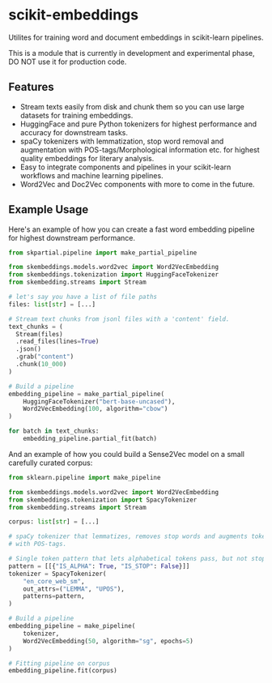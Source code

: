 # scikit-embeddings
Utilites for training word and document embeddings in scikit-learn pipelines.

This is a module that is currently in development and experimental phase, DO NOT use it for production code.

## Features
 - Stream texts easily from disk and chunk them so you can use large datasets for training embeddings.
 - HuggingFace and pure Python tokenizers for highest performance and accuracy for downstream tasks.
 - spaCy tokenizers with lemmatization, stop word removal and augmentation with POS-tags/Morphological information etc. for highest quality embeddings for literary analysis.
 - Easy to integrate components and pipelines in your scikit-learn workflows and machine learning pipelines.
 - Word2Vec and Doc2Vec components with more to come in the future.

## Example Usage

Here's an example of how you can create a fast word embedding pipeline for highest downstream performance.

```python
from skpartial.pipeline import make_partial_pipeline

from skembeddings.models.word2vec import Word2VecEmbedding
from skembeddings.tokenization import HuggingFaceTokenizer
from skembedding.streams import Stream

# let's say you have a list of file paths
files: list[str] = [...]

# Stream text chunks from jsonl files with a 'content' field.
text_chunks = (
  Stream(files)
  .read_files(lines=True)
  .json()
  .grab("content")
  .chunk(10_000)
)

# Build a pipeline
embedding_pipeline = make_partial_pipeline(
    HuggingFaceTokenizer("bert-base-uncased"),
    Word2VecEmbedding(100, algorithm="cbow")
)

for batch in text_chunks:
    embedding_pipeline.partial_fit(batch)

```

And an example of how you could build a Sense2Vec model on a small carefully curated corpus:

```python
from sklearn.pipeline import make_pipeline

from skembeddings.models.word2vec import Word2VecEmbedding
from skembeddings.tokenization import SpacyTokenizer
from skembedding.streams import Stream

corpus: list[str] = [...]

# spaCy tokenizer that lemmatizes, removes stop words and augments tokens
# with POS-tags.

# Single token pattern that lets alphabetical tokens pass, but not stopwords
pattern = [[{"IS_ALPHA": True, "IS_STOP": False}]]
tokenizer = SpacyTokenizer(
    "en_core_web_sm",
    out_attrs=("LEMMA", "UPOS"),
    patterns=pattern,
)

# Build a pipeline
embedding_pipeline = make_pipeline(
    tokenizer,
    Word2VecEmbedding(50, algorithm="sg", epochs=5)
)

# Fitting pipeline on corpus
embedding_pipeline.fit(corpus)
```
